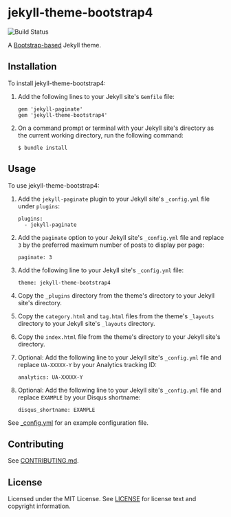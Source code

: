 jekyll-theme-bootstrap4
=======================

![Build Status](https://github.com/rcvalle/jekyll-theme-bootstrap4/workflows/build/badge.svg)

A [Bootstrap-based](https://getbootstrap.com/) Jekyll theme.


Installation
------------

To install jekyll-theme-bootstrap4:

1. Add the following lines to your Jekyll site's `Gemfile` file:

       gem 'jekyll-paginate'
       gem 'jekyll-theme-bootstrap4'

2. On a command prompt or terminal with your Jekyll site's directory as the
   current working directory, run the following command:

       $ bundle install


Usage
-----

To use jekyll-theme-bootstrap4:

1. Add the `jekyll-paginate` plugin to your Jekyll site's `_config.yml` file
   under `plugins`:

       plugins:
         - jekyll-paginate

2. Add the `paginate` option to your Jekyll site's `_config.yml` file and
   replace `3` by the preferred maximum number of posts to display per page:

       paginate: 3

3. Add the following line to your Jekyll site's `_config.yml` file:

       theme: jekyll-theme-bootstrap4

4. Copy the `_plugins` directory from the theme's directory to your Jekyll
   site's directory.

5. Copy the `category.html` and `tag.html` files from the theme's `_layouts`
   directory to your Jekyll site's `_layouts` directory.

6. Copy the `index.html` file from the theme's directory to your Jekyll
   site's directory.

7. Optional: Add the following line to your Jekyll site's `_config.yml` file
   and replace `UA-XXXXX-Y` by your Analytics tracking ID:

       analytics: UA-XXXXX-Y

8. Optional: Add the following line to your Jekyll site's `_config.yml` file
   and replace `EXAMPLE` by your Disqus shortname:

       disqus_shortname: EXAMPLE

See [_config.yml](_config.yml) for an example configuration file.


Contributing
------------

See [CONTRIBUTING.md](CONTRIBUTING.md).


License
-------

Licensed under the MIT License. See [LICENSE](LICENSE) for license text and
copyright information.
